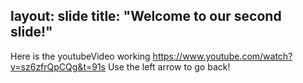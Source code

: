 layout: slide
title: "Welcome to our second slide!"
---
Here is the youtubeVideo working https://www.youtube.com/watch?v=sz6zfrQpCQg&t=91s
Use the left arrow to go back!
